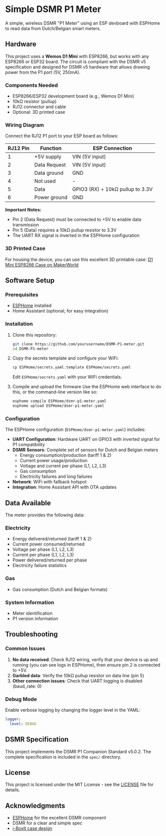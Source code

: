 # Simple DSMR P1 Meter

A simple, wireless DSMR "P1 Meter" using an ESP devboard with ESPHome to read data from Dutch/Belgian smart meters.

## Hardware

This project uses a **Wemos D1 Mini** with ESP8266, but works with any ESP8266 or ESP32 board. The circuit is compliant with the DSMR v5 specification and designed for DSMR v5 hardware that allows drawing power from the P1 port (5V, 250mA).

### Components Needed

- ESP8266/ESP32 development board (e.g., Wemos D1 Mini)
- 10kΩ resistor (pullup)
- RJ12 connector and cable
- Optional: 3D printed case

### Wiring Diagram

Connect the RJ12 P1 port to your ESP board as follows:

| RJ12 Pin | Function | ESP Connection |
|----------|----------|----------------|
| 1 | +5V supply | VIN (5V input) |
| 2 | Data Request | VIN (5V input) |
| 3 | Data ground | GND |
| 4 | Not used | - |
| 5 | Data | GPIO3 (RX) + 10kΩ pullup to 3.3V |
| 6 | Power ground | GND |

**Important Notes:**
- Pin 2 (Data Request) must be connected to +5V to enable data transmission
- Pin 5 (Data) requires a 10kΩ pullup resistor to 3.3V
- The UART RX signal is inverted in the ESPHome configuration

### 3D Printed Case

For housing the device, you can use this excellent 3D printable case:
[D1 Mini ESP8266 Case on MakerWorld](https://makerworld.com/en/models/1185038-d1-mini-esp8266-case)

## Software Setup

### Prerequisites

- [ESPHome](https://esphome.io/) installed
- Home Assistant (optional, for easy integration)

### Installation

1. Clone this repository:
   ```bash
   git clone https://github.com/yourusername/DSMR-P1-meter.git
   cd DSMR-P1-meter
   ```

2. Copy the secrets template and configure your WiFi:
   ```bash
   cp ESPHome/secrets.yaml.template ESPHome/secrets.yaml
   ```
   Edit `ESPHome/secrets.yaml` with your WiFi credentials.

3. Compile and upload the firmware
   Use the ESPHome web interface to do this, or the command-line version like so:
   ```bash
   esphome compile ESPHome/dsmr-p1-meter.yaml
   esphome upload ESPHome/dsmr-p1-meter.yaml
   ```

### Configuration

The ESPHome configuration (`ESPHome/dsmr-p1-meter.yaml`) includes:

- **UART Configuration**: Hardware UART on GPIO3 with inverted signal for P1 compatibility
- **DSMR Sensors**: Complete set of sensors for Dutch and Belgian meters
  - Energy consumption/production (tariff 1 & 2)
  - Current power usage/production
  - Voltage and current per phase (L1, L2, L3)
  - Gas consumption
  - Electricity failures and long failures
- **Network**: WiFi with fallback hotspot
- **Integration**: Home Assistant API with OTA updates

## Data Available

The meter provides the following data:

### Electricity
- Energy delivered/returned (tariff 1 & 2)
- Current power consumed/returned
- Voltage per phase (L1, L2, L3)
- Current per phase (L1, L2, L3)
- Power delivered/returned per phase
- Electricity failure statistics

### Gas
- Gas consumption (Dutch and Belgian formats)

### System Information
- Meter identification
- P1 version information

## Troubleshooting

### Common Issues

1. **No data received**: Check RJ12 wiring, verify that your device is up and running (you can see logs in ESPHome), then ensure pin 2 is connected to +5V.
2. **Garbled data**: Verify the 10kΩ pullup resistor on data line (pin 5)
3. **Other connection issues**: Check that UART logging is disabled (baud_rate: 0)

### Debug Mode

Enable verbose logging by changing the logger level in the YAML:
```yaml
logger:
  level: DEBUG
```

## DSMR Specification

This project implements the DSMR P1 Companion Standard v5.0.2. The complete specification is included in the `spec/` directory.

## License

This project is licensed under the MIT License - see the [LICENSE](LICENSE) file for details.

## Acknowledgments

- [ESPHome](https://esphome.io/) for the excellent DSMR component
- DSMR for a clear and simple spec
- [i-BoxIt case design](https://makerworld.com/en/models/1185038-d1-mini-esp8266-case)

